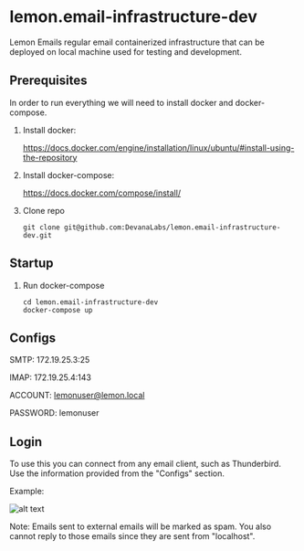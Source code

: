 # lemon.email-infrastructure-dev
Lemon Emails regular email containerized infrastructure that can be deployed on local machine used for testing and development.


## Prerequisites 

In order to run everything we will need to install docker and docker-compose. 

1. Install docker: 

    https://docs.docker.com/engine/installation/linux/ubuntu/#install-using-the-repository

2. Install docker-compose: 
    
    https://docs.docker.com/compose/install/
    
3. Clone repo

    ```
    git clone git@github.com:DevanaLabs/lemon.email-infrastructure-dev.git
    ```

## Startup

1. Run docker-compose

    ```
    cd lemon.email-infrastructure-dev
    docker-compose up
    ```
    
    
## Configs

SMTP: 172.19.25.3:25

IMAP: 172.19.25.4:143

ACCOUNT: lemonuser@lemon.local

PASSWORD: lemonuser

## Login

To use this you can connect from any email client, such as Thunderbird. 
Use the information provided from the "Configs" section.

Example:

![alt text](http://i.imgur.com/laAS6N7.png)

Note: Emails sent to external emails will be marked as spam. You also cannot reply to those emails since they are sent from "localhost".

